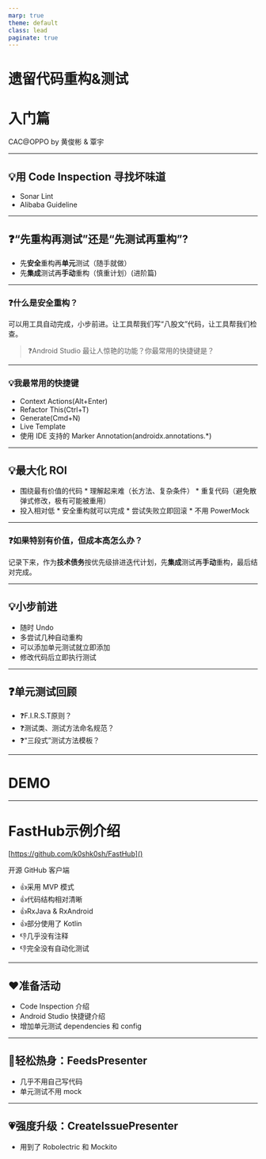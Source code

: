 ```yaml
---
marp: true
theme: default
class: lead
paginate: true
---
```

<!-- _class: invert -->

# <!--fit--> 遗留代码重构&测试
# 入门篇

CAC@OPPO by 黄俊彬 & 覃宇

<!-- 遗留代码重构&测试(入门篇)

1. 先重构还是先测试？
2. 如何进行安全重构？
3. 单元测试真的很难写吗？

理念介绍（约30分钟）
代码展示（约60分钟）
回顾讨论（约20分钟） -->

---

## :bulb:用 Code Inspection 寻找坏味道

* Sonar Lint
* Alibaba Guideline

---

## :question:“先重构再测试”还是“先测试再重构”?

* 先**安全**重构再**单元**测试（随手就做）
* 先**集成**测试再**手动**重构（慎重计划）(进阶篇)

---

### :question:什么是安全重构？

可以用工具自动完成，小步前进。让工具帮我们写“八股文”代码，让工具帮我们检查。

>  :question:Android Studio 最让人惊艳的功能？你最常用的快捷键是？

---

### :bulb:我最常用的快捷键

* Context Actions(Alt+Enter)
* Refactor This(Ctrl+T)
* Generate(Cmd+N)
* Live Template
* 使用 IDE 支持的 Marker Annotation(androidx.annotations.*)

---

## :bulb:最大化 ROI

* 围绕最有价值的代码
      * 理解起来难（长方法、复杂条件）
      * 重复代码（避免散弹式修改，极有可能被重用）
* 投入相对低
      * 安全重构就可以完成
      * 尝试失败立即回滚
      * 不用 PowerMock

---

### :question:如果特别有价值，但成本高怎么办？

记录下来，作为**技术债务**按优先级排进迭代计划，先**集成**测试再**手动**重构，最后结对完成。

---

## :bulb:小步前进

* 随时 Undo
* 多尝试几种自动重构
* 可以添加单元测试就立即添加
* 修改代码后立即执行测试

---


## :question:单元测试回顾

* :question:F.I.R.S.T原则？
* :question:测试类、测试方法命名规范？
* :question:“三段式”测试方法模板？

---

<!-- _class: invert -->

# <!--fit-->  DEMO

---

# FastHub示例介绍

[https://github.com/k0shk0sh/FastHub]()

开源 GitHub 客户端

- :+1:采用 MVP 模式
- :+1:代码结构相对清晰
- :+1:RxJava & RxAndroid
- :+1:部分使用了 Kotlin
- :-1:几乎没有注释
- :-1:完全没有自动化测试

---

## :heart:准备活动

- Code Inspection 介绍
- Android Studio 快捷键介绍
- 增加单元测试 dependencies 和 config

---

## :heartbeat:轻松热身：FeedsPresenter

- 几乎不用自己写代码
- 单元测试不用 mock

<!-- 1. 代码上下文讲解
1. 第一步：提取方法，@NonNull
2. 第二步：简化 return，if/eles，Alt+Enter
3. 第三步：提取条件方法
4. 第四步：使用@VisibleForTesting，提高方法 access level
5. 第五步：编写单元测试，命名回顾，Live template
6. 第六步：用 AssertJ 提高断言可读性 -->
   

---

## :heartpulse:强度升级：CreateIssuePresenter

- 用到了 Robolectric 和 Mockito

<!-- 第一步：功能及代码上下文理解
互动话题1：大家觉得这段代码有那些坏味道？
第二步：抽取封装函数参数
第三步：提取条件方法
第四步：简化 return，if/eles
互动话题2：如何快速创建一个测试类？
第五步：编写单元测试，Android依赖mockito进行行为校验
互动话题3：android.text.TextUtils not mocked问题？
第六步：Android依赖rebolectric，SDK版本问题
第七部：完成所有条件测试case，显示方法覆盖率
第八部：总结对比重构前后代码，阅读性及代码可测试性 -->

